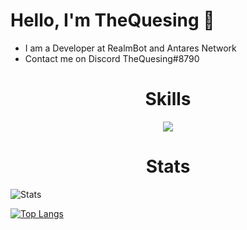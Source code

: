 <h1>Hello, I'm TheQuesing 👋</h1>

- I am a Developer at RealmBot and Antares Network
- Contact me on Discord TheQuesing#8790

<h1 align="center">Skills</h1>

<p align="center">
    <img src="https://skillicons.dev/icons?i=html,css,js,ts,react,python" />
  </a>
</p>

<h1 align="center">Stats</h1>

![Stats](https://github-readme-stats.vercel.app/api?username=thequesing&show_icons=true&theme=tokyonight)


[![Top Langs](https://github-readme-stats.vercel.app/api/top-langs/?username=thequesing&layout=compact)](https://github.com/anuraghazra/github-readme-stats)


